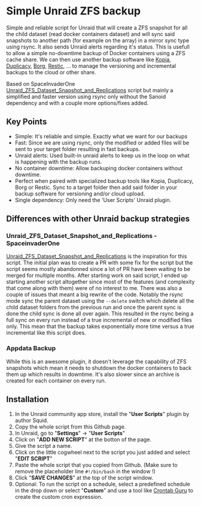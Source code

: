 # Simple Unraid ZFS backup

Simple and reliable script for Unraid that will create a ZFS snapshot for all the child dataset (read docker containers dataset) and will sync said snapshots to another path (for example on the array) in a mirror sync type using rsync. It also sends Unraid alerts regarding it's status. This is usefull to allow a simple no-downtime backup of Docker containers using a ZFS cache share. We can then use another backup software like [Kopia](https://kopia.io/), [Duplicacy](https://duplicacy.com/), [Borg](https://www.borgbackup.org/), [Restic](https://restic.net/), ... to manage the versioning and incremental backups to the cloud or other share.

Based on SpaceInvaderOne [Unraid_ZFS_Dataset_Snapshot_and_Replications](https://github.com/SpaceinvaderOne/Unraid_ZFS_Dataset_Snapshot_and_Replications) script but mainly a simplified and faster version using rsync only without the Sanoid dependency and with a couple more options/fixes added.

## Key Points
* Simple: It's reliable and simple. Exactly what we want for our backups
* Fast: Since we are using rsync, only the modified or added files will be sent to your target folder resulting in fast backups.
* Unraid alerts: Used built-in unraid alerts to keep us in the loop on what is happening with the backup runs.
* No container downtime: Allow backuping docker containers without downtime.
* Perfect when paired with specialized backup tools like Kopia, Duplicacy, Borg or Restic. Sync to a target folder then add said folder in your backup software for versioning and/or cloud upload.
* Single dependency: Only need the 'User Scripts' Unraid plugin.

## Differences with other Unraid backup strategies

### Unraid_ZFS_Dataset_Snapshot_and_Replications - SpaceinvaderOne
[Unraid_ZFS_Dataset_Snapshot_and_Replications](https://github.com/SpaceinvaderOne/Unraid_ZFS_Dataset_Snapshot_and_Replications) is the inspiration for this script. The initial plan was to create a PR with some fix for the script but the script seems mostly abandonned since a lot of PR have been waiting to be merged for multiple months. After starting work on said script, I ended up starting another script altogether since most of the features (and complexity that come along with them) were of no interest to me. There was also a couple of issues that meant a big rewrite of the code. Notably the rsync mode sync the parent dataset using the `--delete` switch which delete all the child dataset folders from the previous run and once the parent sync is done the child sync is done all over again. This resulted in the rsync being a full sync on every run instead of a true incremental of new or modified files only. This mean that the backup takes exponentially more time versus a true incremental like this script does.

### Appdata Backup
While this is an awesome plugin, it doesn't leverage the capability of ZFS snapshots which mean it needs to shutdown the docker containers to back them up which results in downtime. It's also slower since an archive is created for each container on every run.

## Installation
1. In the Unraid community app store, install the "**User Scripts**" plugin by author Squid.
2. Copy the whole script from this Github page.
3. In Unraid, go to "**Settings**" -> "**User Scripts**"
4. Click on "**ADD NEW SCRIPT**" at the botton of the page.
5. Give the script a name.
6. Click on the little cogwheel next to the script you just added and select "**EDIT SCRIPT**"
7. Paste the whole script that you copied from Github. (Make sure to remove the placeholder line `#!/bin/bash` in the window !)
8. Click "**SAVE CHANGES**" at the top of the script window.
9. Optional: To run the script on a schedule, select a predefined schedule in the drop down or select "**Custom**" and use a tool like [Crontab Guru](https://crontab.guru/) to create the custom cron expression.
